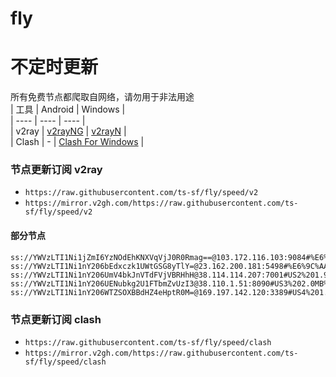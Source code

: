 # fly
# 不定时更新
所有免费节点都爬取自网络，请勿用于非法用途  
|  工具  | Android  | Windows  |  
|  ----  | ----   | ----  |  
| v2ray  | [v2rayNG](https://github.com/2dust/v2rayNG/releases) | [v2rayN](https://github.com/2dust/v2rayN/releases) |  
| Clash  | - | [Clash For Windows](https://github.com/2dust/clashN/releases) | 
  
### 节点更新订阅  v2ray
- `https://raw.githubusercontent.com/ts-sf/fly/speed/v2`  
- `https://mirror.v2gh.com/https://raw.githubusercontent.com/ts-sf/fly/speed/v2`  

#### 部分节点  
``` 
ss://YWVzLTI1Ni1jZmI6YzNOdEhKNXVqVjJ0R0Rmag==@103.172.116.103:9084#%E6%9C%AA%E7%9F%A53%20370.9KB%2Fs
ss://YWVzLTI1Ni1nY206bEdxczk1UWtGSG8yTlY=@23.162.200.181:5498#%E6%9C%AA%E7%9F%A55%202.0MB%2Fs
ss://YWVzLTI1Ni1nY206UmV4bkJnVTdFVjVBRHhH@38.114.114.207:7001#US2%201.9MB%2Fs
ss://YWVzLTI1Ni1nY206UENubkg2U1FTbmZvUzI3@38.110.1.51:8090#US3%202.0MB%2Fs
ss://YWVzLTI1Ni1nY206WTZSOXBBdHZ4eHptR0M=@169.197.142.120:3389#US4%201.8MB%2Fs
```
### 节点更新订阅  clash
- `https://raw.githubusercontent.com/ts-sf/fly/speed/clash`  
- `https://mirror.v2gh.com/https://raw.githubusercontent.com/ts-sf/fly/speed/clash`  


